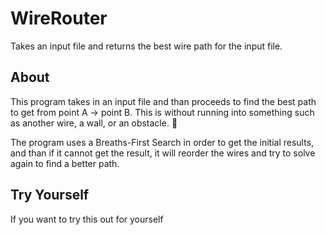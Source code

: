 # WireRouter
Takes an input file and returns the best wire path for the input file.

## About

This program takes in an input file and than proceeds to find the best path to get from point A -> point B.
This is without running into something such as another wire, a wall, or an obstacle. :bricks:


The program uses a Breaths-First Search in order to get the initial results, and than if it cannot get the result, it will reorder the wires and try to solve again to find a better path.

## Try Yourself

If you want to try this out for yourself 
